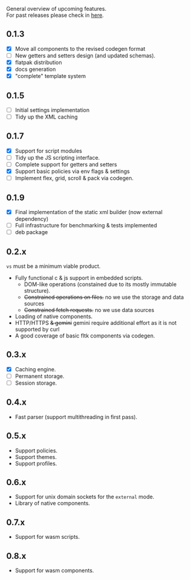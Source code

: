 General overview of upcoming features.  
For past releases please check in [here](./docs/releases/).

## 0.1.3

- [x] Move all components to the revised codegen format
- [ ] New getters and setters design (and updated schemas).
- [x] flatpak distribution
- [x] docs generation
- [x] "complete" template system

## 0.1.5

- [ ] Initial settings implementation
- [ ] Tidy up the XML caching

## 0.1.7

- [x] Support for script modules
- [ ] Tidy up the JS scripting interface.
- [ ] Complete support for getters and setters
- [x] Support basic policies via env flags & settings
- [ ] Implement flex, grid, scroll & pack via codegen.

## 0.1.9

- [x] Final implementation of the static xml builder (now external dependency)
- [ ] Full infrastructure for benchmarking & tests implemented
- [ ] deb package

## 0.2.x

`vs` must be a minimum viable product.

- Fully functional c & js support in embedded scripts.
  - DOM-like operations (constained due to its mostly immutable structure).
  - ~~Constrained operations on files.~~ no we use the storage and data sources
  - ~~Constrained fetch requests.~~ no we use data sources
- Loading of native components.
- HTTP/HTTPS ~~& gemini~~ gemini require additional effort as it is not supported by curl
- A good coverage of basic fltk components via codegen.

## 0.3.x

- [x] Caching engine.
- [ ] Permanent storage.
- [ ] Session storage.

## 0.4.x

- Fast parser (support multithreading in first pass).

## 0.5.x

- Support policies.
- Support themes.
- Support profiles.

## 0.6.x

- Support for unix domain sockets for the `external` mode.
- Library of native components.

## 0.7.x

- Support for wasm scripts.

## 0.8.x

- Support for wasm components.
